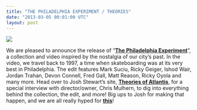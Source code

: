 ```yaml
---
title: "THE PHILADELPHIA EXPERIMENT / THEORIES"
date: "2013-03-05 00:01:00 UTC"
layout: post
---
```


<p><a href="http://www.castequality.com/#/project"><img src="http://media.tumblr.com/aa1ab6d98570b11924328be588545abd/tumblr_inline_mjou3vkWdz1qz4rgp.jpg"/></a></p>

<p>We are pleased to announce the release of &#8220;<a href="http://www.theoriesofatlantis.com/site/news/introducing_caste/"><strong>The Philadelphia Experiment</strong></a>&#8221;, a collection and video inspired by the nostalgia of our city&#8217;s past. In the video, we travel back to 1997, a time when skateboarding was at its very best in Philadelphia. The edit features Mark Suciu, Ricky Geiger, Ishod Wair, Jordan Trahan, Devon Connell, Fred Gall, Matt Reason, Ricky Oyola and many more. Head over to Josh Stewart&#8217;s site, <strong><a href="http://www.theoriesofatlantis.com">Theories of Atlantis</a></strong>, for a special interview with director/owner, Chris Mulhern, to dig into everything behind the collection, the edit, and more! Big ups to Josh for making that happen, and we are all really hyped for <strong><a href="http://www.youtube.com/watch?feature=player_embedded&amp;v=JK7yVLzzlAI">this</a></strong>!</p>

